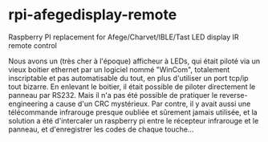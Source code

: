 # rpi-afegedisplay-remote
Raspberry PI replacement for Afege/Charvet/IBLE/Tast LED display IR remote control

Nous avons un (très cher à l'époque) afficheur à LEDs, qui était piloté via un vieux boitier ethernet par un logiciel nommé "WinCom", totalement inscriptable et pas automatisable du tout, en plus d'utiliser un port tcp/ip tout bizarre. En enlevant le boitier, il était possible de piloter directement le panneau par RS232. Mais il n'a pas été possible de pratiquer le reverse-engineering a cause d'un CRC mystérieux. Par contre, il y avait aussi une télécommande infrarouge presque oubliée et sûrement jamais utilisée, et la solution a été d'intercaler un raspberry pi entre le récepteur infrarouge et le panneau, et d'enregistrer les codes de chaque touche...
